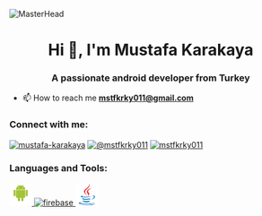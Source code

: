![MasterHead](https://avatars.mds.yandex.net/i?id=59a2865bfb820b676e43a85780440c0ad91378ea-12627675-images-thumbs&n=13)
<h1 align="center">Hi 👋, I'm Mustafa Karakaya</h1>
<h3 align="center">A passionate android developer from Turkey</h3>

- 📫 How to reach me **mstfkrky011@gmail.com**

<h3 align="left">Connect with me:</h3>
<p align="left">
<a href="https://linkedin.com/in/mustafa-karakaya" target="blank"><img align="center" src="https://raw.githubusercontent.com/rahuldkjain/github-profile-readme-generator/master/src/images/icons/Social/linked-in-alt.svg" alt="mustafa-karakaya" height="30" width="40" /></a>
<a href="https://medium.com/@mstfkrky011" target="blank"><img align="center" src="https://raw.githubusercontent.com/rahuldkjain/github-profile-readme-generator/master/src/images/icons/Social/medium.svg" alt="@mstfkrky011" height="30" width="40" /></a>
<a href="https://www.hackerrank.com/mstfkrky011" target="blank"><img align="center" src="https://raw.githubusercontent.com/rahuldkjain/github-profile-readme-generator/master/src/images/icons/Social/hackerrank.svg" alt="mstfkrky011" height="30" width="40" /></a>
</p>

<h3 align="left">Languages and Tools:</h3>
<p align="left"> <a href="https://developer.android.com" target="_blank" rel="noreferrer"> <img src="https://raw.githubusercontent.com/devicons/devicon/master/icons/android/android-original-wordmark.svg" alt="android" width="40" height="40"/> </a> <a href="https://firebase.google.com/" target="_blank" rel="noreferrer"> <img src="https://www.vectorlogo.zone/logos/firebase/firebase-icon.svg" alt="firebase" width="40" height="40"/> </a> <a href="https://www.java.com" target="_blank" rel="noreferrer"> <img src="https://raw.githubusercontent.com/devicons/devicon/master/icons/java/java-original.svg" alt="java" width="40" height="40"/> </a> </p>
